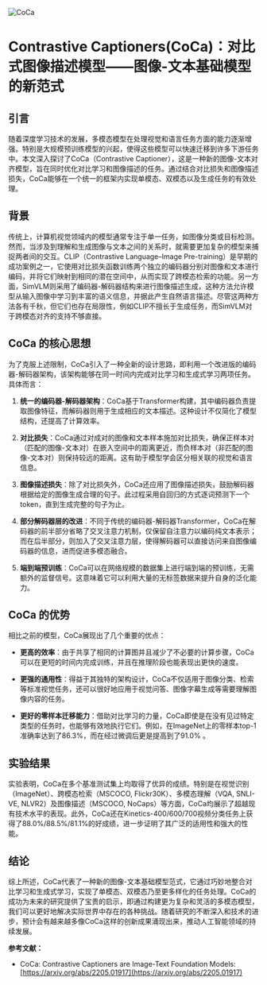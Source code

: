 ![CoCa](BigModel/CoCa/CoCa.png)
# Contrastive Captioners(CoCa)：对比式图像描述模型——图像-文本基础模型的新范式

## 引言

随着深度学习技术的发展，多模态模型在处理视觉和语言任务方面的能力逐渐增强。特别是大规模预训练模型的兴起，使得这些模型可以快速迁移到许多下游任务中。本文深入探讨了CoCa（Contrastive Captioner），这是一种新的图像-文本对齐模型，旨在同时优化对比学习和图像描述的任务。通过结合对比损失和图像描述损失，CoCa能够在一个统一的框架内实现单模态、双模态以及生成任务的有效处理。

## 背景

传统上，计算机视觉领域内的模型通常专注于单一任务，如图像分类或目标检测。然而，当涉及到理解和生成图像与文本之间的关系时，就需要更加复杂的模型来捕捉两者间的交互。CLIP（Contrastive Language–Image Pre-training）是早期的成功案例之一，它使用对比损失函数训练两个独立的编码器分别对图像和文本进行编码，并将它们映射到相同的潜在空间中，从而实现了跨模态检索的功能。另一方面，SimVLM则采用了编码器-解码器结构来进行图像描述生成，这种方法允许模型从输入图像中学习到丰富的语义信息，并据此产生自然语言描述。尽管这两种方法各有千秋，但它们也存在局限性，例如CLIP不擅长于生成任务，而SimVLM对于跨模态对齐的支持不够直接。

## CoCa 的核心思想

为了克服上述限制，CoCa引入了一种全新的设计思路，即利用一个改进版的编码器-解码器架构，该架构能够在同一时间内完成对比学习和生成式学习两项任务。具体而言：

1. **统一的编码器-解码器架构**：CoCa基于Transformer构建，其中编码器负责提取图像特征，而解码器则用于生成相应的文本描述。这种设计不仅简化了模型结构，还提高了计算效率。

2. **对比损失**：CoCa通过对成对的图像和文本样本施加对比损失，确保正样本对（匹配的图像-文本对）在嵌入空间中的距离更近，而负样本对（非匹配的图像-文本对）则保持较远的距离。这有助于模型学会区分相关联的视觉和语言信息。

3. **图像描述损失**：除了对比损失外，CoCa还应用了图像描述损失，鼓励解码器根据给定的图像生成合理的句子。此过程采用自回归的方式逐词预测下一个token，直到生成完整的句子为止。

4. **部分解码器层的改进**：不同于传统的编码器-解码器Transformer，CoCa在解码器的前半部分省略了交叉注意力机制，仅保留自注意力以编码纯文本表示；而在后半部分，则加入了交叉注意力层，使得解码器可以直接访问来自图像编码器的信息，进而促进多模态融合。

5. **端到端预训练**：CoCa可以在网络规模的数据集上进行端到端的预训练，无需额外的监督信号。这意味着它可以利用大量的无标签数据来提升自身的泛化能力。

## CoCa 的优势

相比之前的模型，CoCa展现出了几个重要的优点：

- **更高的效率**：由于共享了相同的计算图并且减少了不必要的计算步骤，CoCa可以在更短的时间内完成训练，并且在推理阶段也能表现出更快的速度。
  
- **更强的通用性**：得益于其独特的架构设计，CoCa不仅适用于图像分类、检索等标准视觉任务，还可以很好地应用于视觉问答、图像字幕生成等需要理解图像内容的任务。

- **更好的零样本迁移能力**：借助对比学习的力量，CoCa即使是在没有见过特定类型的任务时，也能够有效地执行它们。例如，在ImageNet上的零样本top-1准确率达到了86.3%，而在经过微调后更是提高到了91.0% 。

## 实验结果

实验表明，CoCa在多个基准测试集上均取得了优异的成绩。特别是在视觉识别（ImageNet）、跨模态检索（MSCOCO, Flickr30K）、多模态理解（VQA, SNLI-VE, NLVR2）及图像描述（MSCOCO, NoCaps）等方面，CoCa均展示了超越现有技术水平的表现。此外，CoCa还在Kinetics-400/600/700视频分类任务上获得了88.0%/88.5%/81.1%的好成绩，进一步证明了其广泛的适用性和强大的性能。

## 结论

综上所述，CoCa代表了一种新的图像-文本基础模型范式，它通过巧妙地整合对比学习和生成式学习，实现了单模态、双模态乃至更多样化的任务处理。CoCa的成功为未来的研究提供了宝贵的启示，即通过构建更为复杂和灵活的多模态模型，我们可以更好地解决实际世界中存在的各种挑战。随着研究的不断深入和技术的进步，预计会有越来越多像CoCa这样的创新成果涌现出来，推动人工智能领域的持续发展。

**参考文献：**

- CoCa: Contrastive Captioners are Image-Text Foundation Models: [https://arxiv.org/abs/2205.01917](https://arxiv.org/abs/2205.01917)
